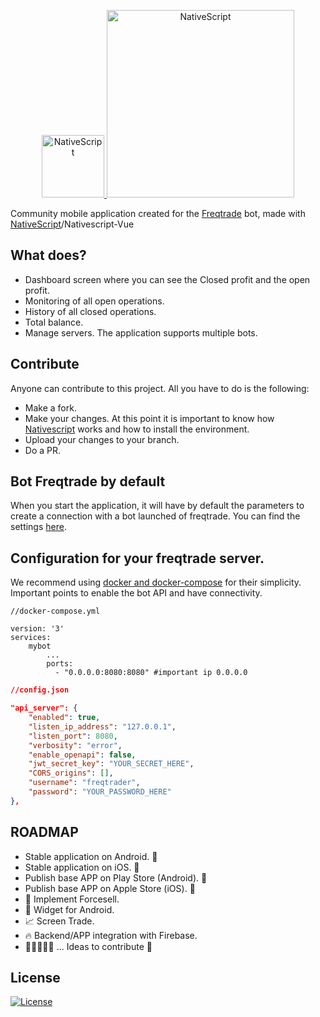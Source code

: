 <p align="center">
  <a href="http://www.nativescript.org">
    <img alt="NativeScript" src="https://d1lfyz5kwt8vu9.cloudfront.net/nativescript-logo-2021.png" width="100"/>
    <img alt="NativeScript" src="https://www.freqtrade.io/en/stable/assets/freqtrade_poweredby.svg" width="300"/>
  </a>
</p>

Community mobile application created for the [Freqtrade](https://github.com/freqtrade/freqtrade/) bot, made
with [NativeScript](http://www.nativescript.org)/Nativescript-Vue

## What does?

- Dashboard screen where you can see the Closed profit and the open profit.
- Monitoring of all open operations.
- History of all closed operations.
- Total balance.
- Manage servers. The application supports multiple bots.

## Contribute

Anyone can contribute to this project. All you have to do is the following:

- Make a fork.
- Make your changes. At this point it is important to know how [Nativescript](https://docs.nativescript.org) works and how to install the environment.
- Upload your changes to your branch.
- Do a PR.

## Bot Freqtrade by default

When you start the application, it will have by default the parameters to create a connection with a bot launched of freqtrade. You can find the settings [here](https://github.com/vallemar/freqtrade-app/blob/master/app/pages/NewBot.vue).

## Configuration for your freqtrade server.

We recommend using [docker and docker-compose](https://www.freqtrade.io/en/stable/docker_quickstart/) for their simplicity. Important points to enable the bot API and have connectivity.

```
//docker-compose.yml

version: '3'
services:
    mybot
        ...
        ports:
          - "0.0.0.0:8080:8080" #important ip 0.0.0.0
```

```json
//config.json

"api_server": {
    "enabled": true,
    "listen_ip_address": "127.0.0.1",
    "listen_port": 8080,
    "verbosity": "error",
    "enable_openapi": false,
    "jwt_secret_key": "YOUR_SECRET_HERE",
    "CORS_origins": [],
    "username": "freqtrader",
    "password": "YOUR_PASSWORD_HERE"
},
```

## ROADMAP

- Stable application on Android. 🔨
- Stable application on iOS. 🔨
- Publish base APP on Play Store (Android). 🔨
- Publish base APP on Apple Store (iOS). 🔨
- 💸 Implement Forcesell.
- 📱 Widget for Android.
- 📈 Screen Trade.
- 🔥 Backend/APP integration with Firebase.
- 🧑🏽‍🤝‍🧑🏽 ... Ideas to contribute 🚀

## License

[![License](https://img.shields.io/badge/License-Apache%202.0-blue.svg)](https://github.com/NativeScript/NativeScript/blob/master/LICENSE)
